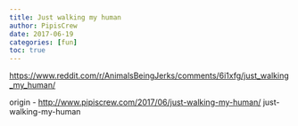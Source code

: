 ```yaml
---
title: Just walking my human
author: PipisCrew
date: 2017-06-19
categories: [fun]
toc: true
---
```


https://www.reddit.com/r/AnimalsBeingJerks/comments/6i1xfg/just_walking_my_human/

origin - http://www.pipiscrew.com/2017/06/just-walking-my-human/ just-walking-my-human
